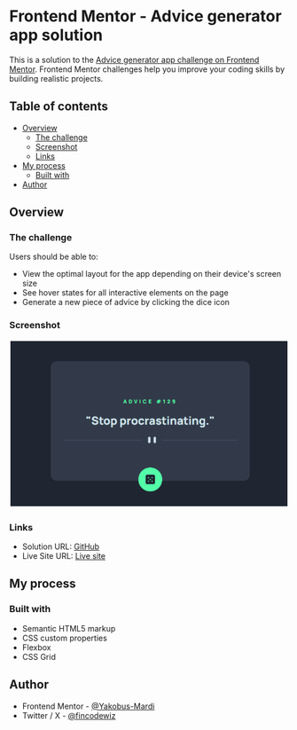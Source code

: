 # Frontend Mentor - Advice generator app solution

This is a solution to the [Advice generator app challenge on Frontend Mentor](https://www.frontendmentor.io/challenges/advice-generator-app-QdUG-13db). Frontend Mentor challenges help you improve your coding skills by building realistic projects.

## Table of contents

- [Overview](#overview)
  - [The challenge](#the-challenge)
  - [Screenshot](#screenshot)
  - [Links](#links)
- [My process](#my-process)
  - [Built with](#built-with)
- [Author](#author)

## Overview

### The challenge

Users should be able to:

- View the optimal layout for the app depending on their device's screen size
- See hover states for all interactive elements on the page
- Generate a new piece of advice by clicking the dice icon

### Screenshot

![](./images/Project%2016.png)

### Links

- Solution URL: [GitHub](https://github.com/Yakobus-Mardi/advice-generator-app)
- Live Site URL: [Live site](https://yakobus-mardi.github.io/advice-generator-app/)

## My process

### Built with

- Semantic HTML5 markup
- CSS custom properties
- Flexbox
- CSS Grid

## Author

- Frontend Mentor - [@Yakobus-Mardi](https://www.frontendmentor.io/profile/Yakobus-Mardi)
- Twitter / X - [@fincodewiz](https://www.twitter.com/fincodewiz)
